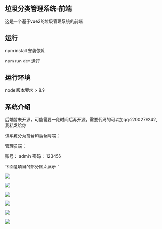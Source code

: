 ## 垃圾分类管理系统-前端

这是一个基于vue2的垃圾管理系统的前端



## 运行

npm install   安装依赖

npm run dev   运行

 

## 运行环境

node 版本要求 > 8.9



## 系统介绍
后端暂未开源，可能需要一段时间后再开源，需要代码的可以加qq:2200279242,我私发给你

该系统分为前台和后台两端；

管理员端：

账号： admin    密码： 123456

下面是项目的部分图片展示：

![](E:\lajiPro\garbageCollectionSystem-web\README_PIC\index.png)



![](E:\lajiPro\garbageCollectionSystem-web\README_PIC\index2.png)



![](E:\lajiPro\garbageCollectionSystem-web\README_PIC\detail.png)



![](E:\lajiPro\garbageCollectionSystem-web\README_PIC\article.png)





![](E:\lajiPro\garbageCollectionSystem-web\README_PIC\admin.png)



![](E:\lajiPro\garbageCollectionSystem-web\README_PIC\admin-index.png)